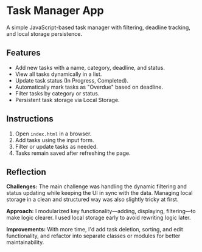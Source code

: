
# Task Manager App

A simple JavaScript-based task manager with filtering, deadline tracking, and local storage persistence.

## Features
- Add new tasks with a name, category, deadline, and status.
- View all tasks dynamically in a list.
- Update task status (In Progress, Completed).
- Automatically mark tasks as "Overdue" based on deadline.
- Filter tasks by category or status.
- Persistent task storage via Local Storage.

## Instructions
1. Open `index.html` in a browser.
2. Add tasks using the input form.
3. Filter or update tasks as needed.
4. Tasks remain saved after refreshing the page.

## Reflection
**Challenges:** The main challenge was handling the dynamic filtering and status updating while keeping the UI in sync with the data. Managing local storage in a clean and structured way was also slightly tricky at first.

**Approach:** I modularized key functionality—adding, displaying, filtering—to make logic clearer. I used local storage early to avoid rewriting logic later.

**Improvements:** With more time, I'd add task deletion, sorting, and edit functionality, and refactor into separate classes or modules for better maintainability.